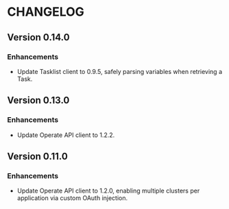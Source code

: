 # CHANGELOG

## Version 0.14.0

### Enhancements

-   Update Tasklist client to 0.9.5, safely parsing variables when retrieving a Task. 
## Version 0.13.0

### Enhancements

-   Update Operate API client to 1.2.2.

## Version 0.11.0

### Enhancements

-   Update Operate API client to 1.2.0, enabling multiple clusters per application via custom OAuth injection.